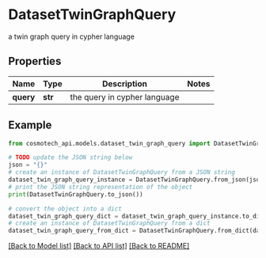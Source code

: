 # DatasetTwinGraphQuery

a twin graph query in cypher language

## Properties

Name | Type | Description | Notes
------------ | ------------- | ------------- | -------------
**query** | **str** | the query in cypher language | 

## Example

```python
from cosmotech_api.models.dataset_twin_graph_query import DatasetTwinGraphQuery

# TODO update the JSON string below
json = "{}"
# create an instance of DatasetTwinGraphQuery from a JSON string
dataset_twin_graph_query_instance = DatasetTwinGraphQuery.from_json(json)
# print the JSON string representation of the object
print(DatasetTwinGraphQuery.to_json())

# convert the object into a dict
dataset_twin_graph_query_dict = dataset_twin_graph_query_instance.to_dict()
# create an instance of DatasetTwinGraphQuery from a dict
dataset_twin_graph_query_from_dict = DatasetTwinGraphQuery.from_dict(dataset_twin_graph_query_dict)
```
[[Back to Model list]](../README.md#documentation-for-models) [[Back to API list]](../README.md#documentation-for-api-endpoints) [[Back to README]](../README.md)


